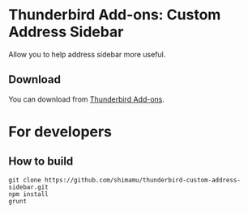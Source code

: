 # Thunderbird Add-ons: Custom Address Sidebar
Allow you to help address sidebar more useful.

## Download
You can download from [Thunderbird Add-ons](https://addons.mozilla.org/ja/thunderbird/addon/custom-address-sidebar/).

# For developers

## How to build

    git clone https://github.com/shimamu/thunderbird-custom-address-sidebar.git
    npm install
    grunt

